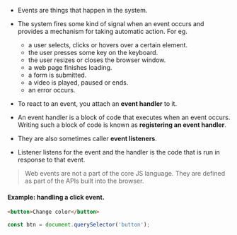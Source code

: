- Events are things that happen in the system.
- The system fires some kind of signal when an event occurs and provides a mechanism for taking automatic action.
For eg. 
	- a user selects, clicks or hovers over a certain element.
	- the user presses some key on the keyboard.
	- the user resizes or closes the browser window.
	- a web page finishes loading.
	- a form is submitted.
	- a video is played, paused or ends.
	- an error occurs.

- To react to an event, you attach an **event handler** to it.
- An event handler is a block of code that executes when an event occurs. Writing such a block of code is known as **registering an event handler**.
- They are also sometimes caller **event listeners**.
- Listener listens for the event and the handler is the code that is run in response to that event.

> Web events are not a part of the core JS language. They are defined as part of the APIs built into the browser.

#### Example: handling a click event.
```html
<button>Change color</button>
```

```js
const btn = document.querySelector('button');
```